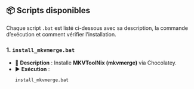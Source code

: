 ## 📦 Scripts disponibles

Chaque script `.bat` est listé ci-dessous avec sa description, la commande d’exécution et comment vérifier l’installation.  

### 1. `install_mkvmerge.bat`
- 📌 **Description** : Installe **MKVToolNix (mkvmerge)** via Chocolatey.  
- ▶️ **Exécution** :  
  ```bat
  install_mkvmerge.bat
